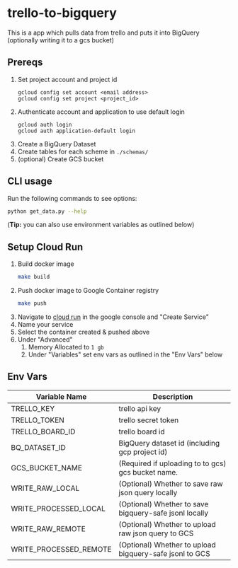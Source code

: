 # trello-to-bigquery
This is a app which pulls data from trello and puts it into BigQuery (optionally writing it to a gcs bucket)

## Prereqs
1. Set project account and project id
    ```
    gcloud config set account <email address>
    gcloud config set project <project_id>
    ```
2. Authenticate account and application to use default login
    ```
    gcloud auth login
    gcloud auth application-default login
    ```
3. Create a BigQuery Dataset 
4. Create tables for each scheme in `./schemas/`
5. (optional) Create GCS bucket

## CLI usage

Run the following commands to see options:
```bash
python get_data.py --help
```
(**Tip:** you can also use environment variables as outlined below)

## Setup Cloud Run
1. Build docker image
    ```bash
    make build
    ```
2. Push docker image to Google Container registry
    ```bash
    make push
    ```
3. Navigate to [cloud run](https://console.cloud.google.com/run) in the google console and "Create Service"
4. Name your service
5.  Select the container created & pushed above
6.  Under "Advanced"
    1.  Memory Allocated to `1 gb`
    2.  Under "Variables" set env vars as outlined in the "Env Vars" below

## Env Vars
| Variable Name          | Description                                             |
| ---------------------- | ------------------------------------------------------- |
| TRELLO_KEY             | trello api key                                          |
| TRELLO_TOKEN           | trello secret token                                     |
| TRELLO_BOARD_ID        | trello board id                                         |
| BQ_DATASET_ID          | BigQuery dataset id (including gcp project id)          |
| GCS_BUCKET_NAME        | (Required if uploading to to gcs) gcs bucket name.      |
| WRITE_RAW_LOCAL        | (Optional) Whether to save raw json query locally       |
| WRITE_PROCESSED_LOCAL  | (Optional) Whether to save bigquery-safe jsonl locally  |
| WRITE_RAW_REMOTE       | (Optional) Whether to upload raw json query to GCS      |
| WRITE_PROCESSED_REMOTE | (Optional) Whether to upload bigquery-safe jsonl to GCS |
